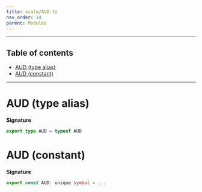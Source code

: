 ```yaml
---
title: scale/AUD.ts
nav_order: 14
parent: Modules
---
```


---

<h2 class="text-delta">Table of contents</h2>

- [AUD (type alias)](#aud-type-alias)
- [AUD (constant)](#aud-constant)

---

# AUD (type alias)

**Signature**

```ts
export type AUD = typeof AUD
```

# AUD (constant)

**Signature**

```ts
export const AUD: unique symbol = ...
```
